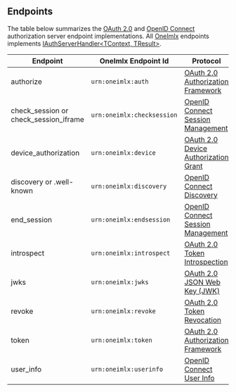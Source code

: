 
## Endpoints
The table below summarizes the [OAuth 2.0](https://oauth.net/2/) and [OpenID Connect](https://openid.net/developers/specs/) authorization server endpoint implementations. All [OneImlx](http://localhost:8080/articles/oneimlx.html) endpoints implements [IAuthServerHandler<TContext, TResult>](api/PerpetualIntelligence.Protocols.Abstractions.AuthServer.IAuthServerHandler-2.html).

| Endpoint | OneImlx Endpoint Id | Protocol |
|----------|-----|----------|
| authorize | `urn:oneimlx:auth` | [OAuth 2.0 Authorization Framework](https://datatracker.ietf.org/doc/html/rfc6749#section-4.2.1) | 
| check_session or check_session_iframe | `urn:oneimlx:checksession` | [OpenID Connect Session Management](https://openid.net/specs/openid-connect-session-1_0.html) | 
| device_authorization | `urn:oneimlx:device` | [OAuth 2.0 Device Authorization Grant](https://datatracker.ietf.org/doc/html/rfc8628) | 
| discovery or .well-known | `urn:oneimlx:discovery` | [OpenID Connect Discovery](https://openid.net/specs/openid-connect-discovery-1_0.html) | 
| end_session | `urn:oneimlx:endsession` | [OpenID Connect Session Management](https://openid.net/specs/openid-connect-session-1_0.html) | 
| introspect | `urn:oneimlx:introspect` | [OAuth 2.0 Token Introspection](https://datatracker.ietf.org/doc/html/rfc7662#section-2) | 
| jwks | `urn:oneimlx:jwks` | [OAuth 2.0 JSON Web Key (JWK)](https://datatracker.ietf.org/doc/html/rfc7517) | 
| revoke | `urn:oneimlx:revoke` | [OAuth 2.0 Token Revocation](https://datatracker.ietf.org/doc/html/rfc7009#section-2.1) | 
| token | `urn:oneimlx:token` | [OAuth 2.0 Authorization Framework](https://datatracker.ietf.org/doc/html/rfc6749#section-3.2) | 
| user_info | `urn:oneimlx:userinfo` | [OpenID Connect User Info](https://openid.net/specs/openid-connect-core-1_0.html#UserInfo) | 

